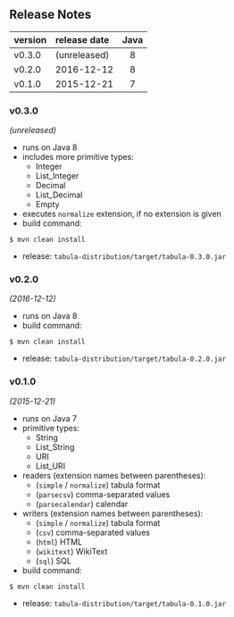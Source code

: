 
## Release Notes

| version | release date | Java |
|:--------|:-------------|:----:|
| v0.3.0  | (unreleased) | 8    |
| v0.2.0  | 2016-12-12   | 8    |
| v0.1.0  | 2015-12-21   | 7    |



### v0.3.0
*(unreleased)*
* runs on Java 8
* includes more primitive types:
  * Integer
  * List_Integer
  * Decimal
  * List_Decimal
  * Empty
* executes `normalize` extension, if no extension is given 
* build command:

```
$ mvn clean install
```

* release: `tabula-distribution/target/tabula-0.3.0.jar`


### v0.2.0
*(2016-12-12)*
* runs on Java 8
* build command:

```
$ mvn clean install
```

* release: `tabula-distribution/target/tabula-0.2.0.jar`


### v0.1.0
*(2015-12-21)*
* runs on Java 7
* primitive types:
  * String
  * List_String
  * URI
  * List_URI
* readers (extension names between parentheses):
  * (`simple` / `normalize`) tabula format
  * (`parsecsv`) comma-separated values
  * (`parsecalendar`) calendar
* writers (extension names between parentheses):
  * (`simple` / `normalize`) tabula format
  * (`csv`) comma-separated values
  * (`html`) HTML
  * (`wikitext`) WikiText
  * (`sql`) SQL
* build command:

```
$ mvn clean install
```

* release: `tabula-distribution/target/tabula-0.1.0.jar`


